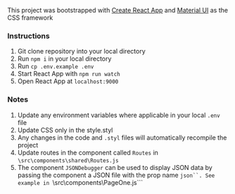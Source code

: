 This project was bootstrapped with [Create React App](https://github.com/facebookincubator/create-react-app) 
and [Material UI](http://material-ui.com) as the CSS framework

### Instructions
1. Git clone repository into your local directory
2. Run ```npm i``` in your local directory
3. Run ```cp .env.example .env```
4. Start React App with ```npm run watch```
5. Open React App at ```localhost:9000``` 

### Notes
1. Update any environment variables where applicable in your local ```.env``` file
2. Update CSS only in the style.styl
3. Any changes in the code and ```.styl``` files will automatically recompile the project
4. Update routes in the component called ```Routes``` in ```\src\components\shared\Routes.js```
5. The component ```JSONDebugger``` can be used to display JSON data by passing the component a JSON file with the prop name ```json``.
See example in ```\src\components\PageOne.js```
